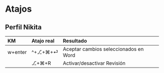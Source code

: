# Atajos

## Perfil Nikita

| KM | Atajo real | Resultado |
| :--- | :--- | :--- |
| w+enter | ^+⎇+⌘+⏎ | Aceptar cambios seleccionados en Word |
|  | ⎇+⌘+R | Activar/desactivar Revisión |



